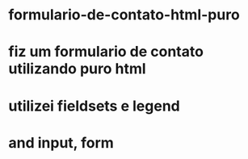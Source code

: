 # formulario-de-contato-html-puro
# fiz um formulario de contato utilizando puro html 
# utilizei fieldsets e legend
# and input, form
#